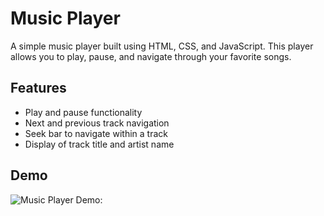 # Music Player

A simple music player built using HTML, CSS, and JavaScript. This player allows you to play, pause, and navigate through your favorite songs.

## Features

- Play and pause functionality
- Next and previous track navigation
- Seek bar to navigate within a track
- Display of track title and artist name

## Demo

![Music Player Demo:]()
